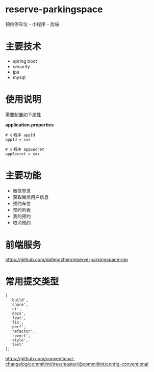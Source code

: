 # reserve-parkingspace
预约停车位 - 小程序 - 后端

# 主要技术

- spring boot
- security
- jpa
- mysql

# 使用说明

需要配置如下属性

**application.properties**
```properties
# 小程序 appId
appId = xxx

# 小程序 appSecret
appSecret = xxx
```

# 主要功能

- 微信登录
- 获取微信用户信息
- 预约车位
- 预约列表
- 我的预约
- 取消预约

# 前端服务

https://github.com/dafengzhen/reserve-parkingspace-mp

# 常用提交类型

```text
[
  'build',
  'chore',
  'ci',
  'docs',
  'feat',
  'fix',
  'perf',
  'refactor',
  'revert',
  'style',
  'test'
];
```

https://github.com/conventional-changelog/commitlint/tree/master/@commitlint/config-conventional

